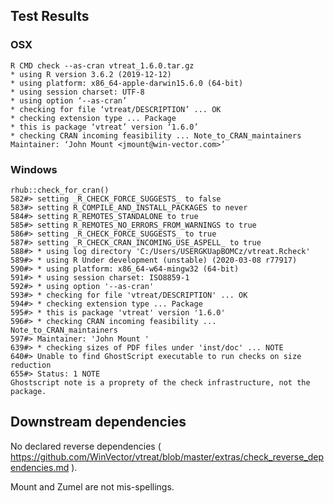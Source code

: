 
## Test Results

### OSX

    R CMD check --as-cran vtreat_1.6.0.tar.gz
    * using R version 3.6.2 (2019-12-12)
    * using platform: x86_64-apple-darwin15.6.0 (64-bit)
    * using session charset: UTF-8
    * using option ‘--as-cran’
    * checking for file ‘vtreat/DESCRIPTION’ ... OK
    * checking extension type ... Package
    * this is package ‘vtreat’ version ‘1.6.0’
    * checking CRAN incoming feasibility ... Note_to_CRAN_maintainers
    Maintainer: ‘John Mount <jmount@win-vector.com>’

### Windows

    rhub::check_for_cran()
    582#> setting _R_CHECK_FORCE_SUGGESTS_ to false
    583#> setting R_COMPILE_AND_INSTALL_PACKAGES to never
    584#> setting R_REMOTES_STANDALONE to true
    585#> setting R_REMOTES_NO_ERRORS_FROM_WARNINGS to true
    586#> setting _R_CHECK_FORCE_SUGGESTS_ to true
    587#> setting _R_CHECK_CRAN_INCOMING_USE_ASPELL_ to true
    588#> * using log directory 'C:/Users/USERGKUapBOMCz/vtreat.Rcheck'
    589#> * using R Under development (unstable) (2020-03-08 r77917)
    590#> * using platform: x86_64-w64-mingw32 (64-bit)
    591#> * using session charset: ISO8859-1
    592#> * using option '--as-cran'
    593#> * checking for file 'vtreat/DESCRIPTION' ... OK
    594#> * checking extension type ... Package
    595#> * this is package 'vtreat' version '1.6.0'
    596#> * checking CRAN incoming feasibility ... Note_to_CRAN_maintainers
    597#> Maintainer: 'John Mount '
    639#> * checking sizes of PDF files under 'inst/doc' ... NOTE
    640#> Unable to find GhostScript executable to run checks on size reduction
    655#> Status: 1 NOTE
    Ghostscript note is a proprety of the check infrastructure, not the package.

## Downstream dependencies

No declared reverse dependencies ( https://github.com/WinVector/vtreat/blob/master/extras/check_reverse_dependencies.md ).
     
Mount and Zumel are not mis-spellings.
